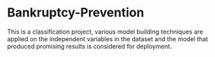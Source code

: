 # Bankruptcy-Prevention
This is a classification project, various model building techniques are applied on the independent variables in the dataset and the model that produced promising results is considered for deployment.
